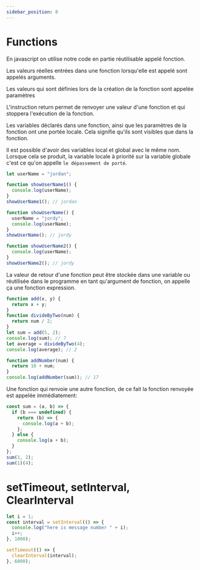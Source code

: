 ```yaml
---
sidebar_position: 8
---
```


# Functions

En javascript on utilise notre code en partie réutilisable appelé fonction.

Les valeurs réelles entrées dans une fonction lorsqu'elle est appelé sont appelés arguments.

Les valeurs qui sont définies lors de la création de la fonction sont appelée paramètres

L'instruction return permet de renvoyer une valeur d'une fonction et qui stoppera l'exécution de la fonction.

Les variables déclarés dans une fonction, ainsi que les paramètres de la fonction ont une portée locale. Cela signifie qu'ils sont visibles que dans la fonction.

Il est possible d'avoir des variables local et global avec le même nom. Lorsque cela se produit, la variable locale à priorité sur la variable globale c'est ce qu'on appelle `le dépassement de porté`.

```javascript
let userName = "jordan";

function showUserName1() {
  console.log(userName);
}
showUserName1(); // jordan

function showUserName() {
  userName = "jordy";
  console.log(userName);
}
showUserName(); // jordy

function showUserName2() {
  console.log(userName);
}
showUserName2(); // jordy
```

La valeur de retour d'une fonction peut être stockée dans une variable ou réutilisée dans le programme en tant qu'argument de fonction, on appelle ça une fonction expression.

```javascript
function add(x, y) {
  return x + y;
}
function divideByTwo(num) {
  return num / 2;
}
let sum = add(5, 2);
console.log(sum); // 7
let average = divideByTwo(4);
console.log(average); // 2

function addNumber(num) {
  return 10 + num;
}
console.log(addNumber(sum)); // 17
```

Une fonction qui renvoie une autre fonction, de ce fait la fonction renvoyée est appelée immédiatement:

```js
const sum = (a, b) => {
  if (b === undefined) {
    return (b) => {
      console.log(a + b);
    };
  } else {
    console.log(a + b);
  }
};
sum(1, 2);
sum(1)(4);
```

# setTimeout, setInterval, ClearInterval

```js
let i = 1;
const interval = setInterval(() => {
  console.log("here is message number " + i);
  i++;
}, 1000);

setTimeout(() => {
  clearInterval(interval);
}, 6000);
```
